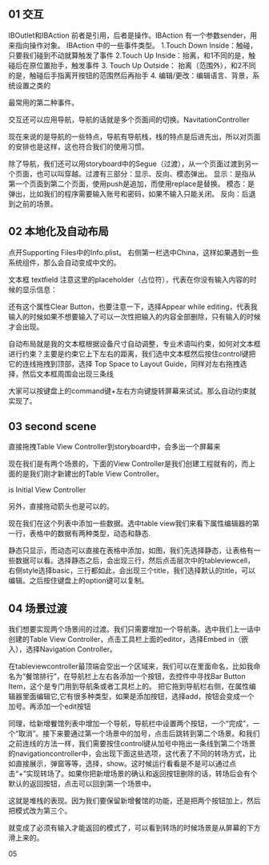 01 交互
----------
IBOutlet和IBAction 前者是引用，后者是操作。IBAction 有一个参数sender，用来指向操作对象。
IBAction 中的一些事件类型。
1.Touch Down Inside：触碰，只要我们碰到不动就算触发了事件
2.Touch Up  Inside：抬离，和1不同的是，触碰后在原位置抬手，触发事件
3. Touch Up Outside： 抬离（范围外），和2不同的是，触碰后手指离开按钮的范围然后再抬手
4. 编辑/更改：编辑语言、背景，系统设置之类的

最常用的第二种事件。

交互还可以应用导航，导航的话就是多个页面间的切换。NavitationController

现在来说的是导航的一些特点，导航有导航栈，栈的特点是后进先出，所以对页面的安排也是这样，这也符合我们的使用习惯。

除了导航，我们还可以用storyboard中的Segue（过渡），从一个页面过渡到另一个页面，也可以叫穿越。过渡有三部分：显示、反向、模态弹出。
    显示：是指从第一个页面到第二个页面，使用push是追加，而使用replace是替换。 
    模态：是弹出，比如我们的程序需要输入账号和密码，如果不输入只能关闭。
    反向：后退到之前的场景。
    
    
02 本地化及自动布局
----------
点开Supporting Files中的Info.plist。
右侧第一栏选中China，这样如果遇到一些系统组件，那么会自动变成中文的。

文本框 textfield
注意这里的placeholder（占位符），代表在你没有输入内容的时候的显示信息：   
    
还有这个属性Clear Button，也要注意一下，选择Appear while editing，代表我输入的时候如果不想要输入了可以一次性把输入的内容全部删除，只有输入的时候才会出现。 
    
自动布局就是我的文本框根据设备尺寸自动调整，专业术语叫约束，如何对文本框进行约束？主要是约束它上下左右的距离，我们选中文本框然后按住control键把它的连线拖拽到顶部，选择 Top Space to Layout Guide，同样对左右拖拽选择，然后文本框周围会出现三条线

大家可以按键盘上的command键+左右方向键旋转屏幕来试试。那么自动约束就实现了。    
    
    
03 second scene 
------------
直接拖拽Table View Controller到storyboard中，会多出一个屏幕来

现在我们是有两个场景的，下面的View Controller是我们创建工程就有的，而上面的是我们刚才新建出的Table View Controller。

is Initial View Controller

另外，直接拖动箭头也是可以的。

现在我们在这个列表中添加一些数据。选中table view我们来看下属性编辑器的第一行，表格中的数据有两种类型，动态和静态.

静态只显示，而动态可以直接在表格中添加，如图，我们先选择静态，让表格有一些数据可以看。选择静态之后，会出现三行，然后点击层次中的tableviewcell，右侧style选择basic，三行都如此，会出现三个title，我们选择默认的title，可以编辑。之后按住键盘上的option键可以复制。    
    
04 场景过渡
--------

我们想要实现两个场景间的过渡。我们只需要增加一个导航条。选中我们上一话中创建的Table View Controller，点击工具栏上面的editor，选择Embed in（嵌入），选择Navigation Controller。

在tableviewcontroller最顶端会空出一个区域来，我们可以在里面命名，比如我命名为“餐馆排行”，在导航栏上左右各添加一个按钮，去控件中寻找Bar Button Item，这个是专门用到导航条或者工具栏上的。
把它拖到导航栏右侧，在属性编辑器里面编辑它,它有很多种类型，如果是添加按钮，选择add，按钮会变成一个加号。再添加一个edit按钮

同理，给新增餐馆列表中增加一个导航，导航栏中设置两个按钮，一个“完成”，一个“取消”。接下来要通过第一个场景中的加号，点击后跳转到第二个场景。和我们之前连线的方法一样，我们需要按住control键从加号中拖出一条线到第二个场景的navigationcontroller中，会出现下面这些选项，这代表了不同的转场方式，比如直接展示，弹窗等等，选择，show。这时候运行看看是不是可以通过点击“+”实现转场了。如果你把新增场景的确认和返回按钮删除的话，转场后会有个默认的返回按钮，点击可以回到第一个场景中。


这就是堆栈的表现。因为我们要保留新增餐馆的功能，还是把两个按钮加上，然后把模式改为第三个。

就变成了必须有输入才能返回的模式了，可以看到转场的时候场景是从屏幕的下方滑上来的。


05 















    
    
    
    
    
    
    
    
    
    
    
    
    
    








